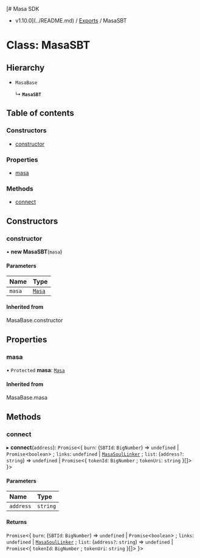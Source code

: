 [# Masa SDK
 - v1.10.0](../README.md) / [Exports](../modules.md) / MasaSBT

# Class: MasaSBT

## Hierarchy

- `MasaBase`

  ↳ **`MasaSBT`**

## Table of contents

### Constructors

- [constructor](MasaSBT.md#constructor)

### Properties

- [masa](MasaSBT.md#masa)

### Methods

- [connect](MasaSBT.md#connect)

## Constructors

### constructor

• **new MasaSBT**(`masa`)

#### Parameters

| Name | Type |
| :------ | :------ |
| `masa` | [`Masa`](Masa.md) |

#### Inherited from

MasaBase.constructor

## Properties

### masa

• `Protected` **masa**: [`Masa`](Masa.md)

#### Inherited from

MasaBase.masa

## Methods

### connect

▸ **connect**(`address`): `Promise`<{ `burn`: (`SBTId`: `BigNumber`) => `undefined` \| `Promise`<`boolean`\> ; `links`: `undefined` \| [`MasaSoulLinker`](MasaSoulLinker.md) ; `list`: (`address?`: `string`) => `undefined` \| `Promise`<{ `tokenId`: `BigNumber` ; `tokenUri`: `string`  }[]\>  }\>

#### Parameters

| Name | Type |
| :------ | :------ |
| `address` | `string` |

#### Returns

`Promise`<{ `burn`: (`SBTId`: `BigNumber`) => `undefined` \| `Promise`<`boolean`\> ; `links`: `undefined` \| [`MasaSoulLinker`](MasaSoulLinker.md) ; `list`: (`address?`: `string`) => `undefined` \| `Promise`<{ `tokenId`: `BigNumber` ; `tokenUri`: `string`  }[]\>  }\>
